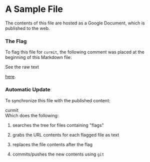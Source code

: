<!-- curmit: https://docs.google.com/document/d/1UamfLkA-DvIVXPKoFQpSQDIUDANPTfyyXYMlUHmKpp4/pub?embedded=true -->



# A Sample File

The contents of this file are hosted as a Google Document, which is published
to the web.

### The Flag

To flag this file for `curmit`, the following comment was placed at the
beginning of this Markdown file:

   <!-- curmit: https://docs.google.com/document/d/1cmphl-IBFF-aRcj6n9TZ37YXJMBfmnzPiAGgPNzVjNE/pub?embedded=true -->    
See the raw text

[here](https://raw2.github.com/jacebrowning/curmit/master/docs/sample.md).

### Automatic Update

To synchronize this file with the published content:

   curmit    
Which does the following:

1. searches the tree for files containing "flags"

2. grabs the URL contents for each flagged file as text

3. replaces the file contents after the flag

3. commits/pushes the new contents using `git`
